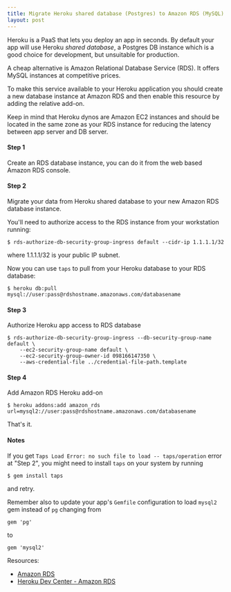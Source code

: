 ```yaml
---
title: Migrate Heroku shared database (Postgres) to Amazon RDS (MySQL)
layout: post
---
```


[heroku_status]: https://status.heroku.com/ "Heroku status blog"
[amazon_rds]: http://aws.amazon.com/rds/ "Amazon Relational Database Service"
[heroku_amazon_rds]: http://devcenter.heroku.com/articles/amazon_rds "Heroku Dev Center - Amazon RDS"

Heroku is a PaaS that lets you deploy an app in seconds. By default your app will use Heroku *shared database*, a Postgres DB instance which is a good choice for development, but unsuitable for production.

A cheap alternative is Amazon Relational Database Service (RDS). It offers MySQL instances at competitive prices.

To make this service available to your Heroku application you should create a new database instance at Amazon RDS and then enable this resource by adding the relative add-on.

Keep in mind that Heroku dynos are Amazon EC2 instances and should be located in the same zone as your RDS instance for reducing the latency between app server and DB server.

#### Step 1

Create an RDS database instance, you can do it from the web based Amazon RDS console.

#### Step 2

Migrate your data from Heroku shared database to your new Amazon RDS database instance.

You'll need to authorize access to the RDS instance from your workstation running:

    $ rds-authorize-db-security-group-ingress default --cidr-ip 1.1.1.1/32

where 1.1.1.1/32 is your public IP subnet.

Now you can use `taps` to pull from your Heroku database to your RDS database:

    $ heroku db:pull mysql://user:pass@rdshostname.amazonaws.com/databasename

#### Step 3

Authorize Heroku app access to RDS database

    $ rds-authorize-db-security-group-ingress --db-security-group-name default \
        --ec2-security-group-name default \
        --ec2-security-group-owner-id 098166147350 \
        --aws-credential-file ../credential-file-path.template

#### Step 4

Add Amazon RDS Heroku add-on

    $ heroku addons:add amazon_rds url=mysql2://user:pass@rdshostname.amazonaws.com/databasename

That's it.

#### Notes

If you get `Taps Load Error: no such file to load -- taps/operation` error at "Step 2", you might need to install `taps` on your system by running

    $ gem install taps

and retry.

Remember also to update your app's `Gemfile` configuration to load `mysql2` gem instead of `pg` changing from

    gem 'pg'

to

    gem 'mysql2'

Resources:

* [Amazon RDS][amazon_rds]
* [Heroku Dev Center - Amazon RDS][heroku_amazon_rds]
